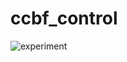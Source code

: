 # ccbf_control


![experiment](https://user-images.githubusercontent.com/67293038/190716177-d1c35f0d-68c3-4e36-ab5c-6e30b25d7271.gif)
